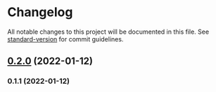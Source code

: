 # Changelog

All notable changes to this project will be documented in this file. See [standard-version](https://github.com/conventional-changelog/standard-version) for commit guidelines.

## [0.2.0](https://github.com/weigaosS/atlas-react-app/compare/v0.1.1...v0.2.0) (2022-01-12)

### 0.1.1 (2022-01-12)
